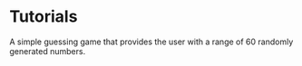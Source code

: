 # Tutorials
A simple guessing game that provides the user with a range of 60 randomly generated numbers.
